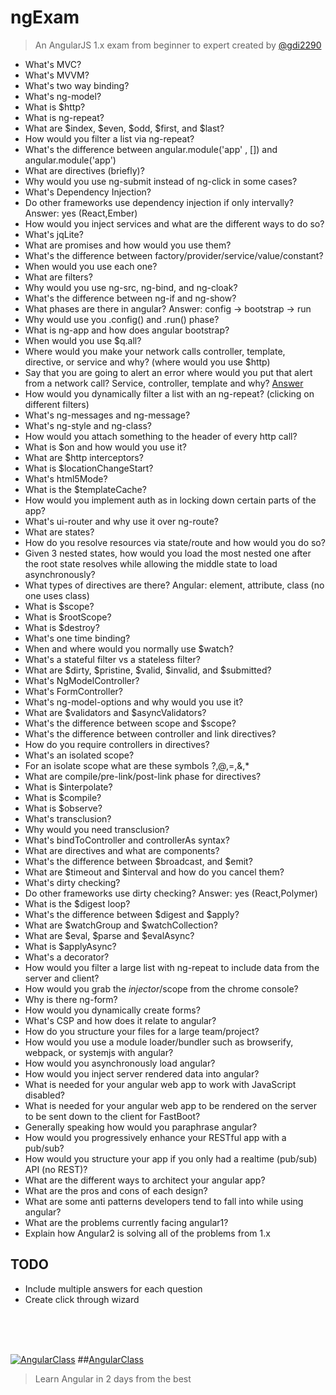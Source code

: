 # ngExam
> An AngularJS 1.x exam from beginner to expert created by [@gdi2290](https://twitter.com/gdi2290)


* What's MVC? 
* What's MVVM?
* What's two way binding?
* What's ng-model?
* What is $http?
* What is ng-repeat?
* What are $index, $even, $odd, $first, and $last?
* How would you filter a list via ng-repeat?
* What's the difference between angular.module('app' , []) and angular.module('app')
* What are directives (briefly)? 
* Why would you use ng-submit instead of ng-click in some cases?
* What's Dependency Injection?
* Do other frameworks use dependency injection if only intervally? Answer: yes (React,Ember)
* How would you inject services and what are the different ways to do so?
* What's jqLite?
* What are promises and how would you use them?
* What's the difference between factory/provider/service/value/constant?
* When would you use each one?
* What are filters?
* Why would you use ng-src, ng-bind, and ng-cloak?
* What's the difference between ng-if and ng-show?
* What phases are there in angular? Answer: config -> bootstrap -> run
* Why would use you .config() and .run() phase?
* What is ng-app and how does angular bootstrap?
* When would you use $q.all?
* Where would you make your network calls controller, template, directive, or service and why? (where would you use $http)
* Say that you are going to alert an error where would you put that alert from a network call? Service, controller, template and why? [Answer](https://gist.github.com/gdi2290/b9d34955f0d3bce2c1b6)
* How would you dynamically filter a list with an ng-repeat? (clicking on different filters)
* What's ng-messages and ng-message?
* What's ng-style and ng-class?
* How would you attach something to the header of every http call?
* What is $on and how would you use it?
* What are $http interceptors?
* What is $locationChangeStart?
* What's html5Mode?
* What is the $templateCache?
* How would you implement auth as in locking down certain parts of the app? 
* What's ui-router and why use it over ng-route?
* What are states?
* How do you resolve resources via state/route and how would you do so?
* Given 3 nested states, how would you load the most nested one after the root state resolves while allowing the middle state to load asynchronously?
* What types of directives are there? Angular: element, attribute, class (no one uses class)
* What is $scope?
* What is $rootScope?
* What is $destroy?
* What's one time binding?
* When and where would you normally use $watch?
* What's a stateful filter vs a stateless filter?
* What are $dirty, $pristine, $valid, $invalid, and $submitted?
* What's NgModelController? 
* What's FormController?
* What's ng-model-options and why would you use it?
* What are $validators and $asyncValidators?
* What's the difference between scope and $scope?
* What's the difference between controller and link directives?
* How do you require controllers in directives?
* What's an isolated scope?
* For an isolate scope what are these symbols ?,@,=,&,*
* What are compile/pre-link/post-link phase for directives?
* What is $interpolate?
* What is $compile?
* What is $observe?
* What's transclusion?
* Why would you need transclusion?
* What's bindToController and controllerAs syntax? 
* What are directives and what are components?
* What's the difference between $broadcast, and $emit?
* What are $timeout and $interval and how do you cancel them?
* What's dirty checking?
* Do other frameworks use dirty checking? Answer: yes (React,Polymer)
* What is the $digest loop?
* What's the difference between $digest and $apply?
* What are $watchGroup and $watchCollection?
* What are $eval, $parse and $evalAsync?
* What is $applyAsync?
* What's a decorator?
* How would you filter a large list with ng-repeat to include data from the server and client?
* How would you grab the $injector/$scope from the chrome console?
* Why is there ng-form?
* How would you dynamically create forms?
* What's CSP and how does it relate to angular?
* How do you structure your files for a large team/project?
* How would you use a module loader/bundler such as browserify, webpack, or systemjs with angular?
* How would you asynchronously load angular?
* How would you inject server rendered data into angular?
* What is needed for your angular web app to work with JavaScript disabled?
* What is needed for your angular web app to be rendered on the server to be sent down to the client for FastBoot?
* Generally speaking how would you paraphrase angular?
* How would you progressively enhance your RESTful app with a pub/sub?
* How would you structure your app if you only had a realtime (pub/sub) API (no REST)?
* What are the different ways to architect your angular app?
* What are the pros and cons of each design?
* What are some anti patterns developers tend to fall into while using angular?
* What are the problems currently facing angular1?
* Explain how Angular2 is solving all of the problems from 1.x

## TODO
* Include multiple answers for each question
* Create click through wizard

<br><br><br>

[![AngularClass](https://angularclass.com/images/ng-crown.svg  "Angular Class")](https://angularclass.com)
##[AngularClass](https://angularclass.com)
> Learn Angular in 2 days from the best
